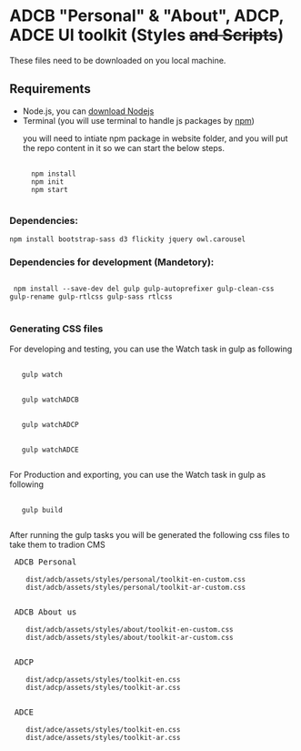 <!-- ![ADCB Logo](https://www.healthholistic.com/wp-content/uploads/2016/10/ADCB-logo-320x100.png "ADCB Logo") -->

# ADCB "Personal" & "About", ADCP, ADCE UI toolkit (Styles ~~and Scripts~~)

<p>These files need to be downloaded on you local machine.</p>

## Requirements

<ul>
 <li>Node.js, you can <a href="https://nodejs.org/en/download/">download Nodejs</a></li>
 <li>Terminal (you will use terminal to handle js packages by <a href="https://npmjs.com/">npm</a>)
  <p> you will need to intiate npm package in website folder, and you will put the repo content in it so we can start the below steps.</p>
<pre>
 <code>
  npm install
  npm init
  npm start
 </code>
</pre>
 </li>
 </ul>

### Dependencies:

<pre><code>npm install bootstrap-sass d3 flickity jquery owl.carousel</code></pre>

### Dependencies for development (Mandetory):

<pre>
<code>
 npm install --save-dev del gulp gulp-autoprefixer gulp-clean-css gulp-rename gulp-rtlcss gulp-sass rtlcss 
</code>
</pre>

### Generating CSS files

<p>For developing and testing, you can use the Watch task in gulp as following</p>
<pre>
  <code>
   gulp watch
  </code>
  <code>
   gulp watchADCB
  </code>
  <code>
   gulp watchADCP
  </code>
  <code>
   gulp watchADCE
  </code>
</pre>
<p>For Production and exporting, you can use the Watch task in gulp as following</p>
<pre>
  <code>
   gulp build
  </code>
</pre>

After running the gulp tasks you will be generated the following css files to take them to tradion CMS

 <pre>
 ADCB Personal
  <code>
    dist/adcb/assets/styles/personal/toolkit-en-custom.css
    dist/adcb/assets/styles/personal/toolkit-ar-custom.css
  </code>
</pre>
<pre>
 ADCB About us
  <code>
    dist/adcb/assets/styles/about/toolkit-en-custom.css
    dist/adcb/assets/styles/about/toolkit-ar-custom.css
  </code>
</pre>
<pre>
 ADCP
  <code>
    dist/adcp/assets/styles/toolkit-en.css
    dist/adcp/assets/styles/toolkit-ar.css
  </code>
</pre>
<pre>
 ADCE
  <code>
    dist/adce/assets/styles/toolkit-en.css
    dist/adce/assets/styles/toolkit-ar.css
  </code>
</pre>
